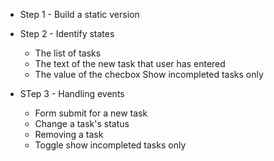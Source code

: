 - Step 1 - Build a static version

- Step 2 - Identify states

  - The list of tasks
  - The text of the new task that user has entered
  - The value of the checbox Show incompleted tasks only

- STep 3 - Handling events
  - Form submit for a new task
  - Change a task's status
  - Removing a task
  - Toggle show incompleted tasks only
